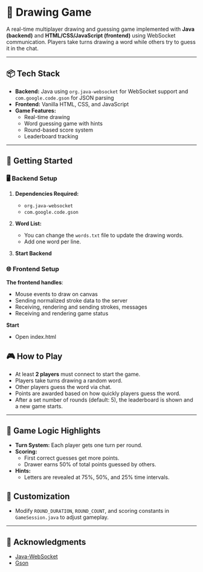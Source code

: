 # 🎨 Drawing Game

A real-time multiplayer drawing and guessing game implemented with **Java (backend)** and **HTML/CSS/JavaScript (frontend)** using WebSocket communication. Players take turns drawing a word while others try to guess it in the chat.

---

## 📦 Tech Stack

- **Backend:** Java using `org.java-websocket` for WebSocket support and `com.google.code.gson` for JSON parsing
- **Frontend:** Vanilla HTML, CSS, and JavaScript
- **Game Features:**
  - Real-time drawing
  - Word guessing game with hints
  - Round-based score system
  - Leaderboard tracking

---

## 🚀 Getting Started

### 🖥 Backend Setup

1. **Dependencies Required:**
   - `org.java-websocket`
   - `com.google.code.gson`

2. **Word List:**
   - You can change the `words.txt` file to update the drawing words.
   - Add one word per line.

3. **Start Backend** 


### 🌐 Frontend Setup

  **The frontend handles**:
   - Mouse events to draw on canvas
   - Sending normalized stroke data to the server
   - Receiving, rendering and sending strokes, messages
   - Receiving and rendering game status

   **Start**
   - Open index.html


## 🎮 How to Play

- At least **2 players** must connect to start the game.
- Players take turns drawing a random word.
- Other players guess the word via chat.
- Points are awarded based on how quickly players guess the word.
- After a set number of rounds (default: 5), the leaderboard is shown and a new game starts.

---

## 🧠 Game Logic Highlights

- **Turn System:** Each player gets one turn per round.
- **Scoring:**
  - First correct guesses get more points.
  - Drawer earns 50% of total points guessed by others.
- **Hints:**
  - Letters are revealed at 75%, 50%, and 25% time intervals.


## 🔧 Customization

- Modify `ROUND_DURATION`, `ROUND_COUNT`, and scoring constants in `GameSession.java` to adjust gameplay.

---


## 🙌 Acknowledgments

- [Java-WebSocket](https://github.com/TooTallNate/Java-WebSocket)
- [Gson](https://github.com/google/gson)

